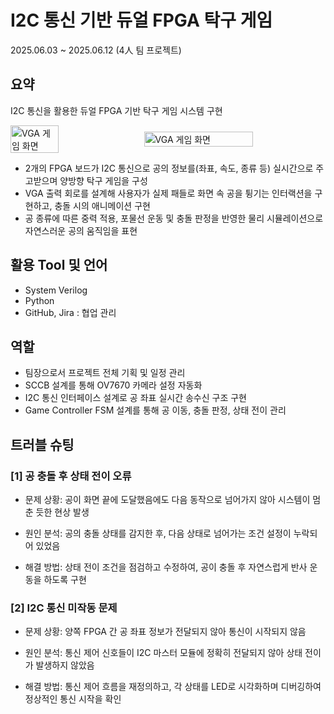 # I2C 통신 기반 듀얼 FPGA 탁구 게임

2025.06.03 ~ 2025.06.12 (4人 팀 프로젝트)

## 요약
I2C 통신을 활용한 듀얼 FPGA 기반 탁구 게임 시스템 구현  
<div style="display: flex; justify-content: center; gap: 20px; align-items: center;">
    <img src="images/projects/gifs/vga_i2c/vga1.gif" alt="VGA 게임 화면" style="max-width: 400px; width: 40%;" />
    <img src="images/projects/gifs/vga_i2c/vga2.gif" alt="VGA 게임 화면" style="max-width: 600px; width: 60%;" />
</div>

- 2개의 FPGA 보드가 I2C 통신으로 공의 정보를(좌표, 속도, 종류 등) 실시간으로 주고받으며 양방향 탁구 게임을 구성
- VGA 출력 회로를 설계해 사용자가 실제 패들로 화면 속 공을 튕기는 인터랙션을 구현하고, 충돌 시의 애니메이션 구현
- 공 종류에 따른 중력 적용, 포물선 운동 및 충돌 판정을 반영한 물리 시뮬레이션으로 자연스러운 공의 움직임을 표현

## 활용 Tool 및 언어
- System Verilog
- Python
- GitHub, Jira : 협업 관리
  
## 역할
- 팀장으로서 프로젝트 전체 기획 및 일정 관리
- SCCB 설계를 통해 OV7670 카메라 설정 자동화
- I2C 통신 인터페이스 설계로 공 좌표 실시간 송수신 구조 구현
- Game Controller FSM 설계를 통해 공 이동, 충돌 판정, 상태 전이 관리

## 트러블 슈팅
### [1] 공 충돌 후 상태 전이 오류

- 문제 상황: 공이 화면 끝에 도달했음에도 다음 동작으로 넘어가지 않아 시스템이 멈춘 듯한 현상 발생

- 원인 분석: 공의 충돌 상태를 감지한 후, 다음 상태로 넘어가는 조건 설정이 누락되어 있었음

- 해결 방법: 상태 전이 조건을 점검하고 수정하여, 공이 충돌 후 자연스럽게 반사 운동을 하도록 구현

### [2] I2C 통신 미작동 문제

- 문제 상황: 양쪽 FPGA 간 공 좌표 정보가 전달되지 않아 통신이 시작되지 않음

- 원인 분석: 통신 제어 신호들이 I2C 마스터 모듈에 정확히 전달되지 않아 상태 전이가 발생하지 않았음

- 해결 방법: 통신 제어 흐름을 재정의하고, 각 상태를 LED로 시각화하며 디버깅하여 정상적인 통신 시작을 확인


